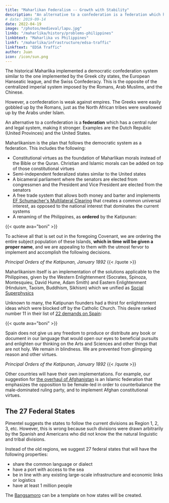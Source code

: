 ```yaml
---
title: "Maharlikan Federalism -- Growth with Stability"
description: "An alternative to a confederation is a federation which has a central ruler and legal system, making it stronger. Examples are the Dutch Republic (United Provinces) and the United States."
# date: 2019-09-14
date: 2022-04-19
image: "/photos/medieval/lapu.jpg"
linkb: "/maharlika/history/problems-philippines"
linkbtext: "Maharlika vs Philippines"
linkf: "/maharlika/infrastructure/edsa-traffic"
linkftext: "EDSA Traffic"
author: Juan
icon: /icon/sun.png
---
```



The historical Maharlika implemented a democratic confederation system similar to the one implemented by the Greek city states, the European Hanseatic league, and the Swiss Confederacy. This is the opposite of the centralized imperial system imposed by the Romans, Arab Muslims, and the Chinese. 

However, a confederation is weak against empires. The Greeks were easily gobbled up by the Romans, just as the North African tribes were swallowed up by the Arabs under Islam. 

An alternative to a confederation is a **federation** which has a central ruler and legal system, making it stronger. Examples are the Dutch Republic (United Provinces) and the United States. 

Maharlikanism is the plan that follows the democratic system as a federation. This includes the following:

- Constitutional virtues as the foundation of Maharlikan morals instead of the Bible or the Quran. Christian and Islamic morals can be added on top of those constitutional virtues
- Semi-independent federalized states similar to the United states
- A bicameral parliament where the senators are elected from congressmen and the President and Vice President are elected from the senators
- A free trade system that allows both money and barter and implements [EF Schumacher's Multilateral Clearing](https://superphysics.org/research/schumacher/pool-clearing/part-1) that creates a common universal interest, as opposed to the national interest that dominates the current systems
- A renaming of the Philippines, as **ordered** by the Katipunan:

{{< quote ava="boni" >}}
<p>To achieve all that is set out in the foregoing Covenant, we are ordering the entire subject population of these Islands, <b>which in time will be given a proper name</b>, and we are appealing to them with the utmost fervor to implement and accomplish the following decisions.</p>
<cite>Principal Orders of the Katipunan, January 1892</cite>
{{< /quote >}}


Maharlikanism itself is an implementation of the solutions applicable to the Philippines, given by the Western Enlightenment (Socrates, Spinoza, Montesquieu, David Hume, Adam Smith) and Eastern Enlightenment (Hinduism, Taoism, Buddhism, Sikhism) which we unified as [Social Superphysics](https://superphysics.org/social)

Unknown to many, the Katipunan founders had a thirst for enlightenment ideas which were blocked off by the Catholic Church. This desire ranked number 11 in their list of [22 demands on Spain](/maharlika/governance/principal-orders-kkk):

{{< quote ava="boni" >}}
<p>Spain does not give us any freedom to produce or distribute any book or document in our language that would open our eyes to beneficial pursuits and enlighten our thinking on the Arts and Sciences and other things that are not holy. We remain in blindness. We are prevented from glimpsing reason and other virtues.</p>
<cite>Principal Orders of the Katipunan, January 1892</cite>
{{< /quote >}}


Other countries will have their own implementations. For example, our suggestion for [the overhaul of Afghanistan](https://superphysics.org/social/cycles/afghanistan/) is an Islamic federation that emphasizes the opposition to be female-led in order to counterbalance the male-dominated ruling party, and to implement Afghan constitutional virtues.

## The 27 Federal States

Pimentel suggests the states to follow the current divisions as Region 1, 2, 3, etc. However, this is wrong because such divisions were drawn arbitrarily by the Spanish and Americans who did not know the the natural linguistic and tribal divisions.

Instead of the old regions, we suggest 27 federal states that will have the following properties:

- share the common language or dialect
- have a port with access to the sea
- be in line with any existing large-scale infrastructure and economic links or logistics
- have at least 1 million people

The [Bangsamoro](/maharlika/laws/bbl/article-01) can be a template on how states will be created. 
